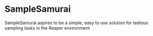 # SampleSamurai
SampleSamurai aspires to be a simple, easy to use solution for tedious sampling tasks in the Reaper environment
